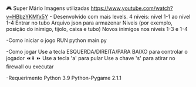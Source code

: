 🎮 Super Mário
Imagens utilizadas https://www.youtube.com/watch?v=HBbzYKMfx5Y - Desenvolvido com mais levels.
4 níveis: nível 1-1 ao nível 1-4
Entrar no tubo
Arquivo json para armazenar Niveis (por exemplo, posição do inimigo, tijolo, caixa e tubo)
Novos inimigos nos níveis 1-3 e 1-4

-Como iniciar o jogo
RUN python main.py

-Como jogar
Use a tecla ESQUERDA/DIREITA/PARA BAIXO para controlar o jogador ⏪ ⏬ ⏩
Use a tecla 'a' para pular
Use a chave 's' para atirar no firewall ou executar

-Requerimento
Python 3.9
Python-Pygame 2.1.1


